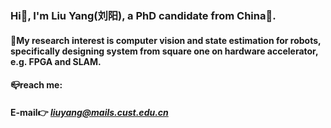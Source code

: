 ### Hi👋, I'm Liu Yang(刘阳), a PhD candidate from China🐼.
#### 🌱My research interest is computer vision and state estimation for robots, specifically designing system from square one on hardware accelerator, e.g. FPGA and SLAM.

#### 📪reach me: 
#### E-mail👉 *liuyang@mails.cust.edu.cn*


<!--
**liuyang9609/liuyang9609** is a ✨ _special_ ✨ repository because its `README.md` (this file) appears on your GitHub profile.

Here are some ideas to get you started:

- 🔭 I’m currently working on ...
- 🌱 I’m currently learning ...
- 👯 I’m looking to collaborate on ...
- 🤔 I’m looking for help with ...
- 💬 Ask me about ...
- 📫 How to reach me: ...
- 😄 Pronouns: ...
- ⚡ Fun fact: ...
-->

